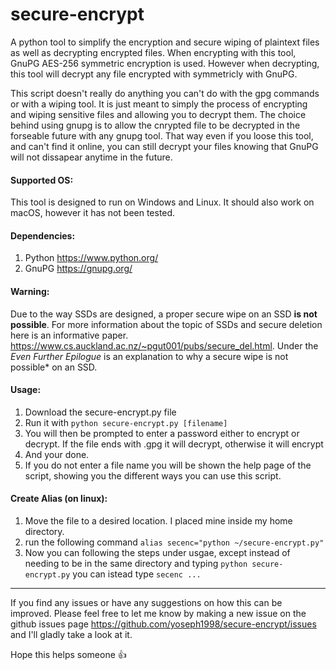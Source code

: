 # secure-encrypt
A python tool to simplify the encryption and secure wiping of plaintext files as well as decrypting encrypted files.
When encrypting with this tool, GnuPG AES-256 symmetric encryption is used. However when decrypting, this tool will decrypt any file encrypted with symmetricly with GnuPG.

This script doesn't really do anything you can't do with the gpg commands or with a wiping tool. It is just meant to simply the process of encrypting and wiping sensitive files and allowing you to decrypt them. 
The choice behind using gnupg is to allow the cnrypted file to be decrypted in the forseable future with any gnupg tool. That way even if you loose this tool, and can't find it online, you can still decrypt your files knowing that GnuPG will not dissapear anytime in the future. 

#### Supported OS:
This tool is designed to run on Windows and Linux. It should also work on macOS, however it has not been tested.

#### Dependencies:
1. Python https://www.python.org/
2. GnuPG https://gnupg.org/

#### Warning:
Due to the way SSDs are designed, a proper secure wipe on an SSD **is not possible**. For more information about the topic of SSDs and secure deletion here is an informative paper. https://www.cs.auckland.ac.nz/~pgut001/pubs/secure_del.html. Under the *Even Further Epilogue* is an explanation to why a secure wipe is not possible* on an SSD.

#### Usage:
1. Download the secure-encrypt.py file
2. Run it with `python secure-encrypt.py [filename]`
3. You will then be prompted to enter a password either to encrypt or decrypt. If the file ends with .gpg it will decrypt, otherwise it will encrypt
4. And your done.
5. If you do not enter a file name you will be shown the help page of the script, showing you the different ways you can use this script.


#### Create Alias (on linux):
1. Move the file to a desired location. I placed mine inside my home directory.
2. run the following command `alias secenc="python ~/secure-encrypt.py"`
3. Now you can following the steps under usgae, except instead of needing to be in the same directory and typing `python secure-encrypt.py` you can istead type `secenc ...`

---

If you find any issues or have any suggestions on how this can be improved. Please feel free to let me know by making a new issue on the github issues page https://github.com/yoseph1998/secure-encrypt/issues and I'll gladly take a look at it.

Hope this helps someone 👍
